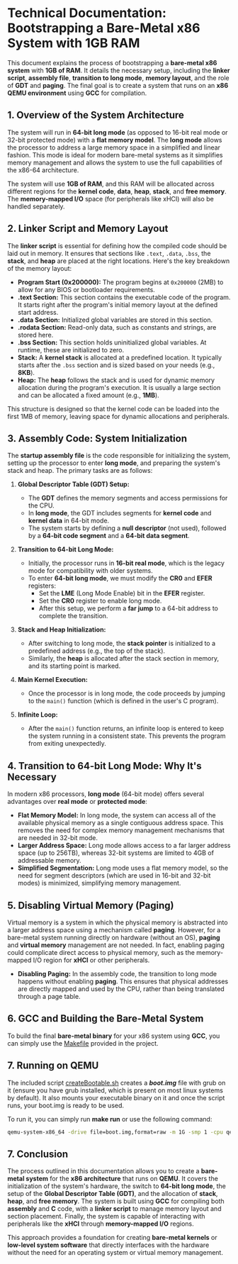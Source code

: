 # Technical Documentation: Bootstrapping a Bare-Metal x86 System with 1GB RAM

This document explains the process of bootstrapping a **bare-metal x86 system** with **1GB of RAM**. It details the necessary setup, including the **linker script**, **assembly file**, **transition to long mode**, **memory layout**, and the role of **GDT** and **paging**. The final goal is to create a system that runs on an **x86 QEMU environment** using **GCC** for compilation.

## 1. Overview of the System Architecture

The system will run in **64-bit long mode** (as opposed to 16-bit real mode or 32-bit protected mode) with a **flat memory model**. The **long mode** allows the processor to address a large memory space in a simplified and linear fashion. This mode is ideal for modern bare-metal systems as it simplifies memory management and allows the system to use the full capabilities of the x86-64 architecture.

The system will use **1GB of RAM**, and this RAM will be allocated across different regions for the **kernel code**, **data**, **heap**, **stack**, and **free memory**. The **memory-mapped I/O** space (for peripherals like xHCI) will also be handled separately.

## 2. **Linker Script and Memory Layout**

The **linker script** is essential for defining how the compiled code should be laid out in memory. It ensures that sections like `.text`, `.data`, `.bss`, the **stack**, and **heap** are placed at the right locations. Here's the key breakdown of the memory layout:

- **Program Start (0x200000):** The program begins at `0x200000` (2MB) to allow for any BIOS or bootloader requirements.
- **.text Section:** This section contains the executable code of the program. It starts right after the program's initial memory layout at the defined start address.
- **.data Section:** Initialized global variables are stored in this section.
- **.rodata Section:** Read-only data, such as constants and strings, are stored here.
- **.bss Section:** This section holds uninitialized global variables. At runtime, these are initialized to zero.
- **Stack:** A **kernel stack** is allocated at a predefined location. It typically starts after the `.bss` section and is sized based on your needs (e.g., **8KB**).
- **Heap:** The **heap** follows the stack and is used for dynamic memory allocation during the program's execution. It is usually a large section and can be allocated a fixed amount (e.g., **1MB**).

This structure is designed so that the kernel code can be loaded into the first 1MB of memory, leaving space for dynamic allocations and peripherals.

## 3. **Assembly Code: System Initialization**

The **startup assembly file** is the code responsible for initializing the system, setting up the processor to enter **long mode**, and preparing the system's stack and heap. The primary tasks are as follows:

1. **Global Descriptor Table (GDT) Setup:**
   - The **GDT** defines the memory segments and access permissions for the CPU.
   - In **long mode**, the GDT includes segments for **kernel code** and **kernel data** in 64-bit mode.
   - The system starts by defining a **null descriptor** (not used), followed by a **64-bit code segment** and a **64-bit data segment**.

2. **Transition to 64-bit Long Mode:**
   - Initially, the processor runs in **16-bit real mode**, which is the legacy mode for compatibility with older systems.
   - To enter **64-bit long mode**, we must modify the **CR0** and **EFER** registers:
     - Set the **LME** (Long Mode Enable) bit in the **EFER** register.
     - Set the **CR0** register to enable long mode.
     - After this setup, we perform a **far jump** to a 64-bit address to complete the transition.

3. **Stack and Heap Initialization:**
   - After switching to long mode, the **stack pointer** is initialized to a predefined address (e.g., the top of the stack).
   - Similarly, the **heap** is allocated after the stack section in memory, and its starting point is marked.

4. **Main Kernel Execution:**
   - Once the processor is in long mode, the code proceeds by jumping to the `main()` function (which is defined in the user's C program).

5. **Infinite Loop:**
   - After the `main()` function returns, an infinite loop is entered to keep the system running in a consistent state. This prevents the program from exiting unexpectedly.

## 4. **Transition to 64-bit Long Mode: Why It's Necessary**

In modern x86 processors, **long mode** (64-bit mode) offers several advantages over **real mode** or **protected mode**:

- **Flat Memory Model:** In long mode, the system can access all of the available physical memory as a single contiguous address space. This removes the need for complex memory management mechanisms that are needed in 32-bit mode.
- **Larger Address Space:** Long mode allows access to a far larger address space (up to 256TB), whereas 32-bit systems are limited to 4GB of addressable memory.
- **Simplified Segmentation:** Long mode uses a flat memory model, so the need for segment descriptors (which are used in 16-bit and 32-bit modes) is minimized, simplifying memory management.

## 5. **Disabling Virtual Memory (Paging)**

Virtual memory is a system in which the physical memory is abstracted into a larger address space using a mechanism called **paging**. However, for a bare-metal system running directly on hardware (without an OS), **paging** and **virtual memory** management are not needed. In fact, enabling paging could complicate direct access to physical memory, such as the memory-mapped I/O region for **xHCI** or other peripherals.

- **Disabling Paging:** In the assembly code, the transition to long mode happens without enabling **paging**. This ensures that physical addresses are directly mapped and used by the CPU, rather than being translated through a page table.

## 6. **GCC and Building the Bare-Metal System**

To build the final **bare-metal binary** for your x86 system using **GCC**, you can simply use the [Makefile](Makefile) provided in the project.

## 7. **Running on QEMU**

The included script [createBootable.sh](createBootable.sh) creates a ***boot.img*** file with grub on it (ensure you have grub installed, which is present on most linux systems by default). It also mounts your executable binary on it and once the script runs, your boot.img is ready to be used.

To run it, you can simply run **make run** or use the following command:

```bash
qemu-system-x86_64 -drive file=boot.img,format=raw -m 1G -smp 1 -cpu qemu64 -no-reboot -s -S -device qemu-xhci,addr=05.0 -d guest_errors,trace:usb_xhci*,trace:usb_dwc*
```

## 7. Conclusion

The process outlined in this documentation allows you to create a **bare-metal system** for the **x86 architecture** that runs on **QEMU**. It covers the initialization of the system's hardware, the switch to **64-bit long mode**, the setup of the **Global Descriptor Table (GDT)**, and the allocation of **stack**, **heap**, and **free memory**. The system is built using **GCC** for compiling both **assembly** and **C** code, with a **linker script** to manage memory layout and section placement. Finally, the system is capable of interacting with peripherals like the **xHCI** through **memory-mapped I/O** regions.

This approach provides a foundation for creating **bare-metal kernels** or **low-level system software** that directly interfaces with the hardware without the need for an operating system or virtual memory management.
